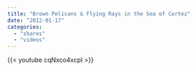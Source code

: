 ```yaml
---
title: "Brown Pelicans & Flying Rays in the Sea of Cortez"
date: "2012-01-17"
categories:
  - "shares"
  - "videos"
---
```


{{< youtube cqNxco4xcpI >}}
